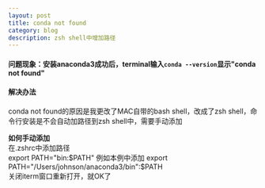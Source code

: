 ```yaml
---
layout: post
title: conda not found      
category: blog
description: zsh shell中增加路径          
--- 
```


#### 问题现象：安装anaconda3成功后，terminal输入`conda --version`显示"conda not found"  
 



#### 解决办法  
 conda not found的原因是我更改了MAC自带的bash shell，改成了zsh shell，命令行安装是不会自动加路径到zsh shell中，需要手动添加   
 
 **如何手动添加**  
 在.zshrc中添加路径    
 export PATH="<path to anaconda>bin:$PATH"  
 例如本例中添加  
 export PATH="/Users/johnson/anaconda3/bin":$PATH   
 关闭iterm窗口重新打开，就OK了  


